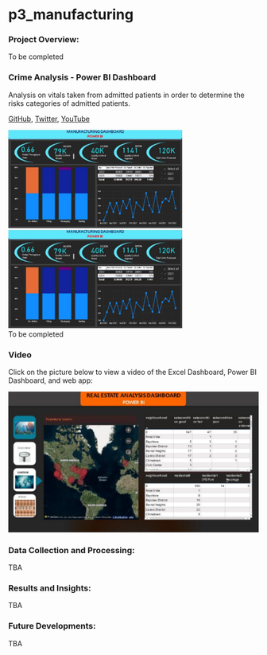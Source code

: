 # p3_manufacturing

<!DOCTYPE html>
<html>
  <head>
    <title>Pretty</title>
  </head>
  <style>
  .container {
  display: grid;
  grid-template-columns:20% 20% 20%;
  align-items: center;

}
  </style>
  <body>
    


<h3>Project Overview:</h3> 
To be completed  

<br>
<section> 
   <h3> Crime Analysis - Power BI Dashboard </h3>
    <p> Analysis on vitals taken from admitted patients in order to determine the risks categories of admitted patients. </p>
    <p>
        <a href="https://github.com/auds-hobbies/p3_manufacturing" target="_blank"> GitHub</a>,
        <a href="https://www.youtube.com" target="_blank"> Twitter</a>,
        <a href="https://www.youtube.com" target="_blank"> YouTube</a>
    </p>
    <div style="width: 350 px; float: left; height: 350 px;">
        <!-- Content for the brown div goes here -->
         <img src="https://github.com/auds-hobbies/p3_manufacturing/blob/main/Screenshot%20manufacturing1.png?raw=true"  width = "350"  />
        <img src="https://github.com/auds-hobbies/p3_manufacturing/blob/main/Screenshot%20manufacturing1.png?raw=true"  width = "350"  />
    </div> 
</section> 

To be completed 
### Video 
Click on the picture below to view a video of the Excel Dashboard, Power BI Dashboard, and web app:

[![Watch the video](https://github.com/auds-hobbies/p2_real_estate/blob/main/Screenshot%20power%20bi%20dashboard%20real%20estate2.png)](https://youtu.be/pFVV-cahsBc) 




<h3>Data Collection and Processing:</h3>
TBA 


<h3>Results and Insights:</h3>
TBA

<h3>Future Developments:</h3>
TBA


    
  </body>
</html> 
